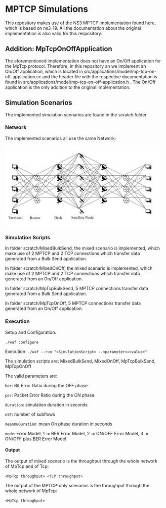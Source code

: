 # MPTCP Simulations

This repository makes use of the NS3 MPTCP implementation found [here](https://github.com/mkheirkhah/amp), which is based on ns3-19.
All the documentation about the original implementation is also valid for this respository.

## Addition: MpTcpOnOffApplication
The aforementioned implementation does not have an On/Off application for the MpTcp protocol. Therefore, in this repository an we implement an On/Off application, which is located in src/applications/model/mp-tcp-on-off-application.cc and the header file with the respective documentation is found in src/applications/model/mp-tcp-on-off-application.h . The On/Off application is the only addition to the original implementation.

## Simulation Scenarios
The implemented simulation scenarios are found in the scratch folder.

### Network 
The implemented scenarios all use the same Network:

![alt text](https://github.com/UsernameN0tAvailable/mptcp_simulations/blob/master/sim_scenario_2.jpg "Network:")

### Simulation Scripts
In folder scratch/MixedBulkSend, the mixed scenario is implemented, which make use of 2 MPTCP and 2 TCP connections which transfer data generated from a Bulk Send application.

In folder scratch/MixedOnOff, the mixed scenario is implemented, which make use of 2 MPTCP and 2 TCP connections which transfer data generated from an On/Off application.
 
In folder scratch/MpTcpBulkSend, 5 MPTCP connections transfer data generated from a Bulk Send application.

In folder scratch/MpTcpOnOff, 5 MPTCP connections transfer data generated from an On/Off application.

### Execution
Setup and Configuration:

````./waf configure````

Execution:
````./waf --run "<SimulationScript> --<parameter>=<value>"````

The simulation scripts are: MixedBulkSend, MixedOnOff, MpTcpBulkSend, MpTcpOnOff

The valid parameters are:

````ber````: Bit Error Ratio during the OFF phase

````per````: Packet Error Ratio during the ON phase

````duration````: simulation duration in seconds

````nSF````: number of subflows

````meanONDuration````: mean On phase duration in seconds

````mode````: Error Model: 1 := BER Error Model, 2 := ON/OFF Error Model, 3 := ON/OFF plus BER Error Model

#### Output
The output of mixed scenario is the throughput through the whole network of MpTcp and of Tcp:

````<MpTcp throughput> <TCP throughput> ````

The output of the MPTCP-only scenarios is the throughput through the whole network of MpTcp:

````<MpTcp throughput> ````
